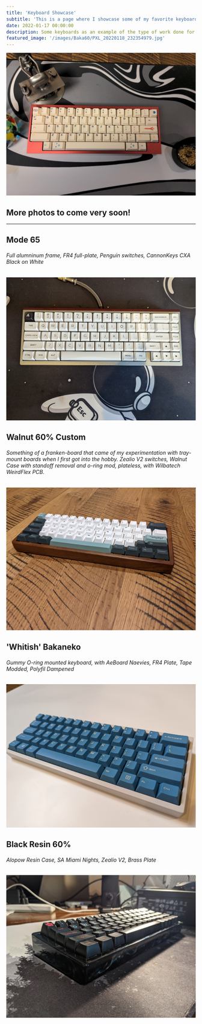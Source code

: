 ```yaml
---
title: 'Keyboard Showcase'
subtitle: 'This is a page where I showcase some of my favorite keyboard builds to give you some idea what is possible if you are new to custom keyboards.' 
date: 2022-01-17 00:00:00
description: Some keyboards as an example of the type of work done for commissions
featured_image: '/images/Baka60/PXL_20220118_232354979.jpg'
---
```


![](/images/IMG_20211120_115600.jpg)

## More photos to come very soon!

---

## Mode 65
###### Full alumninum frame, FR4 full-plate, Penguin switches, CannonKeys CXA Black on White

![](/images/mode65/PXL_20220115_023523364.jpg)

## Walnut 60% Custom
###### Something of a franken-board that came of my experimentation with tray-mount boards when I first got into the hobby. Zealio V2 switches, Walnut Case with standoff removal and o-ring mod, plateless, with Wilbatech WeirdFlex PCB.

![](/images/PXL_20210724_170938653(1).jpg)

## 'Whitish' Bakaneko
###### Gummy O-ring mounted keyboard, with AeBoard Naevies, FR4 Plate, Tape Modded, Polyfil Dampened

![](/images/Baka60/PXL_20220118_232411436.jpg)

## Black Resin 60%
###### Alopow Resin Case, SA Miami Nights, Zealio V2, Brass Plate

![](/images/PXL_20210719_183808256.jpg)

